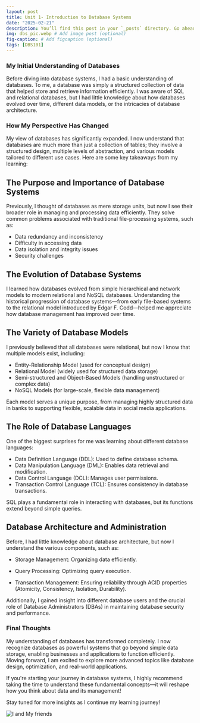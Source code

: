 ```yaml
---
layout: post
title: Unit 1- Introduction to Database Systems
date: "2025-02-21"
description: You’ll find this post in your `_posts` directory. Go ahead and edit it and re-build the site to see your changes. # Add post description (optional)
img: dbs_pic.webp # Add image post (optional)
fig-caption: # Add figcaption (optional)
tags: [DBS101]
---
```

### My Initial Understanding of Databases

Before diving into database systems, I had a basic understanding of databases. To me, a database was simply a structured collection of data that helped store and retrieve information efficiently. I was aware of SQL and relational databases, but I had little knowledge about how databases evolved over time, different data models, or the intricacies of database architecture.

### How My Perspective Has Changed

My view of databases has significantly expanded. I now understand that databases are much more than just a collection of tables; they involve a structured design, multiple levels of abstraction, and various models tailored to different use cases. Here are some key takeaways from my learning:

## The Purpose and Importance of Database Systems

Previously, I thought of databases as mere storage units, but now I see their broader role in managing and processing data efficiently. They solve common problems associated with traditional file-processing systems, such as:

* Data redundancy and inconsistency
* Difficulty in accessing data
* Data isolation and integrity issues
* Security challenges

## The Evolution of Database Systems

I learned how databases evolved from simple hierarchical and network models to modern relational and NoSQL databases. Understanding the historical progression of database systems—from early file-based systems to the relational model introduced by Edgar F. Codd—helped me appreciate how database management has improved over time.

## The Variety of Database Models

I previously believed that all databases were relational, but now I know that multiple models exist, including:

* Entity-Relationship Model (used for conceptual design)
* Relational Model (widely used for structured data storage)
* Semi-structured and Object-Based Models (handling unstructured or complex data)
* NoSQL Models (for large-scale, flexible data management)

Each model serves a unique purpose, from managing highly structured data in banks to supporting flexible, scalable data in social media applications.

## The Role of Database Languages

One of the biggest surprises for me was learning about different database languages:

* Data Definition Language (DDL): Used to define database schema.
* Data Manipulation Language (DML): Enables data retrieval and modification.
* Data Control Language (DCL): Manages user permissions.
* Transaction Control Language (TCL): Ensures consistency in database transactions.

SQL plays a fundamental role in interacting with databases, but its functions extend beyond simple queries.

## Database Architecture and Administration

Before, I had little knowledge about database architecture, but now I understand the various components, such as:

* Storage Management: Organizing data efficiently.

* Query Processing: Optimizing query execution.

* Transaction Management: Ensuring reliability through ACID properties (Atomicity, Consistency, Isolation, Durability).

Additionally, I gained insight into different database users and the crucial role of Database Administrators (DBAs) in maintaining database security and performance.

### Final Thoughts

My understanding of databases has transformed completely. I now recognize databases as powerful systems that go beyond simple data storage, enabling businesses and applications to function efficiently. Moving forward, I am excited to explore more advanced topics like database design, optimization, and real-world applications.

If you're starting your journey in database systems, I highly recommend taking the time to understand these fundamental concepts—it will reshape how you think about data and its management!

Stay tuned for more insights as I continue my learning journey!


![I and My friends]({{site.baseurl}}/assets/img/we-in-rest.jpg)
